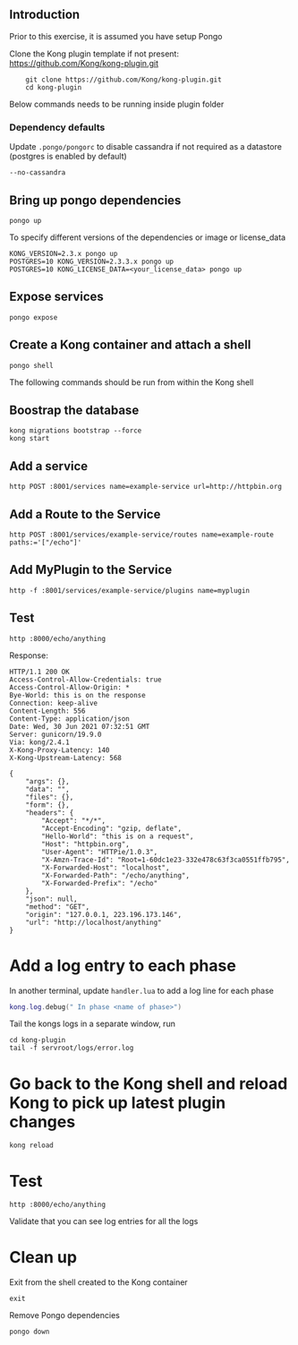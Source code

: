 ## Introduction

Prior to this exercise, it is assumed you have setup Pongo

Clone the Kong plugin template if not present: https://github.com/Kong/kong-plugin.git

```shell
    git clone https://github.com/Kong/kong-plugin.git
    cd kong-plugin
```

Below commands needs to be running inside plugin folder

### Dependency defaults

Update `.pongo/pongorc` to disable cassandra if not required as a datastore (postgres is enabled by default)

```shell
--no-cassandra
```

## Bring up pongo dependencies

```shell
pongo up
```

To specify different versions of the dependencies or image or license_data

```shell
KONG_VERSION=2.3.x pongo up
POSTGRES=10 KONG_VERSION=2.3.3.x pongo up
POSTGRES=10 KONG_LICENSE_DATA=<your_license_data> pongo up
```

## Expose services

```shell
pongo expose
```

## Create a Kong container and attach a shell

```shell
pongo shell
```

The following commands should be run from within the Kong shell

## Boostrap the database

```shell
kong migrations bootstrap --force
kong start
```

## Add a service

```shell
http POST :8001/services name=example-service url=http://httpbin.org
```

## Add a Route to the Service

```shell
http POST :8001/services/example-service/routes name=example-route paths:='["/echo"]'
```

## Add MyPlugin to the Service

```shell
http -f :8001/services/example-service/plugins name=myplugin
```

## Test

```shell
http :8000/echo/anything
```

Response:

```shell
HTTP/1.1 200 OK
Access-Control-Allow-Credentials: true
Access-Control-Allow-Origin: *
Bye-World: this is on the response
Connection: keep-alive
Content-Length: 556
Content-Type: application/json
Date: Wed, 30 Jun 2021 07:32:51 GMT
Server: gunicorn/19.9.0
Via: kong/2.4.1
X-Kong-Proxy-Latency: 140
X-Kong-Upstream-Latency: 568

{
    "args": {},
    "data": "",
    "files": {},
    "form": {},
    "headers": {
        "Accept": "*/*",
        "Accept-Encoding": "gzip, deflate",
        "Hello-World": "this is on a request",
        "Host": "httpbin.org",
        "User-Agent": "HTTPie/1.0.3",
        "X-Amzn-Trace-Id": "Root=1-60dc1e23-332e478c63f3ca0551ffb795",
        "X-Forwarded-Host": "localhost",
        "X-Forwarded-Path": "/echo/anything",
        "X-Forwarded-Prefix": "/echo"
    },
    "json": null,
    "method": "GET",
    "origin": "127.0.0.1, 223.196.173.146",
    "url": "http://localhost/anything"
}

```

# Add a log entry to each phase

In another terminal, update `handler.lua` to add a log line for each phase

```lua
kong.log.debug(" In phase <name of phase>")
```

Tail the kongs logs in a separate window, run

```shell
cd kong-plugin
tail -f servroot/logs/error.log
```

# Go back to the Kong shell and reload Kong to pick up latest plugin changes

```shell
kong reload
```

# Test

```shell
http :8000/echo/anything
```

Validate that you can see log entries for all the logs

# Clean up

Exit from the shell created to the Kong container

```shell
exit
```

Remove Pongo dependencies

```shell
pongo down
```
